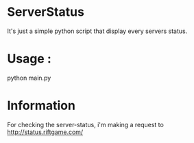 # ServerStatus
It's just a simple python script that display every servers status.

# Usage :
python main.py

# Information
For checking the server-status, i'm making a request to http://status.riftgame.com/

